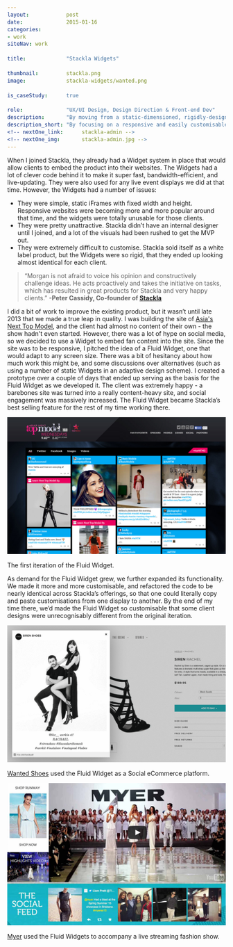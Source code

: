 ```yaml
---
layout:            post
date:              2015-01-16
categories:    
- work
siteNav: work

title:             "Stackla Widgets"

thumbnail:         stackla.png
image:             stackla-widgets/wanted.png

is_caseStudy:      true

role:              "UX/UI Design, Design Direction & Front-end Dev"
description:       "By moving from a static-dimensioned, rigidly-designed iFrame solution to a responsive, easily customisable Javascript-embedded solution, the Stackla Widgets became the best selling feature of the product."
description_short: "By focusing on a responsive and easily customisable design, the Stackla Widgets became the best selling feature of the product."
<!-- nextOne_link:      stackla-admin -->
<!-- nextOne_img:       stackla-admin.jpg -->
---
```


When I joined Stackla, they already had a Widget system in place that would allow clients to embed the product into their websites. The Widgets had a lot of clever code behind it to make it super fast, bandwidth-efficient, and live-updating. They were also used for any live event displays we did at that time. However, the Widgets had a number of issues:

- They were simple, static iFrames with fixed width and height. Responsive websites were becoming more and more popular around that time, and the widgets were totally unusable for those clients.
- They were pretty unattractive. Stackla didn’t have an internal designer until I joined, and a lot of the visuals had been rushed to get the MVP out.
- They were extremely difficult to customise. Stackla sold itself as a white label product, but the Widgets were so rigid, that they ended up looking almost identical for each client.

<blockquote>“Morgan is not afraid to voice his opinion and constructively challenge ideas. He acts proactively and takes the initiative on tasks, which has resulted in great products for Stackla and very happy clients.” <strong class="u-pullRight">-Peter Cassidy, Co-founder of <a href="https://stackla.com/" target="_blank">Stackla</a></strong></blockquote>

I did a bit of work to improve the existing product, but it wasn’t until late 2013 that we made a true leap in quality. I was building the site of <a href="http://asntm2.starworldasia.tv/" target="_blank">Asia's Next Top Model</a>, and the client had almost no content of their own - the show hadn't even started. However, there was a lot of hype on social media, so we decided to use a Widget to embed fan content into the site. Since the site was to be responsive, I pitched the idea of a Fluid Widget, one that would adapt to any screen size. There was a bit of hesitancy about how much work this might be, and some discussions over alternatives (such as using a number of static Widgets in an adaptive design scheme). I created a prototype over a couple of days that ended up serving as the basis for the Fluid Widget as we developed it. The client was extremely happy - a barebones site was turned into a really content-heavy site, and social engagement was massively increased. The Fluid Widget became Stackla’s best selling feature for the rest of my time working there.

![Asia's Next Top Model Fluid Widgets][asntm]
<figcaption>The first iteration of the Fluid Widget.</figcaption>

As demand for the Fluid Widget grew, we further expanded its functionality. We made it more and more customisable, and refactored the code to be nearly identical across Stackla’s offerings, so that one could literally copy and paste customisations from one display to another. By the end of my time there, we’d made the Fluid Widget so customisable that some client designs were unrecognisably different from the original iteration.

![Wanted Shoes Fluid Widget][wanted]
<figcaption><a href="https://stackla.com/case-studies/wanted-shoes/" target="_blank">Wanted Shoes</a> used the Fluid Widget as a Social eCommerce platform.</figcaption>

![Myer Fluid Widgets][myer]
<figcaption><a href="https://stackla.com/case-studies/myer-spring-summer-launch/" target="_blank">Myer</a> used the Fluid Widgets to accompany a live streaming fashion show.</figcaption>

<!--<div class="u-responsiveMedia">
	<iframe src="https://fast.wistia.net/embed/iframe/tcxgctbuu4?videoFoam=true" frameborder="0" allowfullscreen></iframe>
</div>
<figcaption><a href="https://stackla.com/case-studies/sportsbet-tweet-powered-horse/" target="_blank">Sportsbet</a> used the Fluid Widget to create a data visualisation of a Tweet Powered Horse</figcaption>-->

[asntm]: /assets/images/work/stackla-widgets/asntm.jpg
[wanted]: /assets/images/work/stackla-widgets/wanted.png
[myer]: /assets/images/work/stackla-widgets/myer.jpg